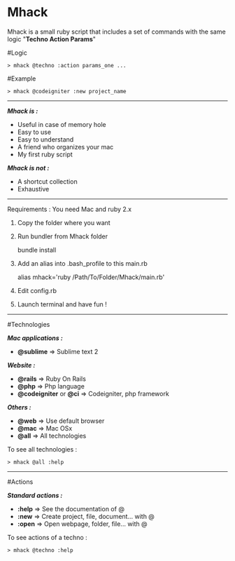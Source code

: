Mhack
=====

Mhack is a small ruby script that includes a set of commands with the same logic "**Techno Action Params**"

#Logic

    > mhack @techno :action params_one ...

#Example  

    > mhack @codeigniter :new project_name  
    
----------
***Mhack is :***

 - Useful in case of memory hole 
 - Easy to use
 - Easy to understand
 - A friend who organizes your mac
 - My first ruby script


***Mhack is not :***

 - A shortcut collection 
 - Exhaustive

----------


Requirements : You need Mac and ruby 2.x

 1. Copy the folder where you want
 2. Run bundler from Mhack folder

	bundle install

 3. Add an alias into .bash_profile to this main.rb

    alias mhack='ruby /Path/To/Folder/Mhack/main.rb'

 4. Edit config.rb 
 5. Launch terminal and have fun !


 ----------

#Technologies



***Mac applications :***

 - **@sublime** => Sublime text 2 

***Website :***
 - **@rails** => Ruby On Rails
 - **@php** => Php language
 - **@codeigniter** or **@ci** => Codeigniter, php framework

***Others :***
 - **@web** => Use default browser
 - **@mac** => Mac OSx
 - **@all** => All technologies 


To see all technologies :

    > mhack @all :help  

 ----------

 #Actions


***Standard actions :***

 - **:help** => See the documentation of @
 - **:new** => Create project, file, document... with @ 
 - **:open** => Open webpage, folder, file... with @
 

To see actions of a techno :

    > mhack @techno :help  
